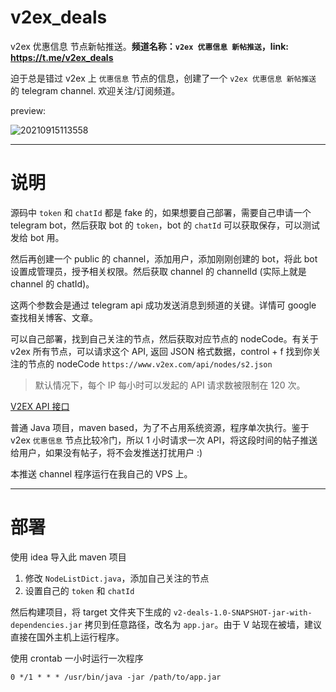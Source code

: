 # v2ex_deals
v2ex 优惠信息 节点新帖推送。**频道名称：`v2ex 优惠信息 新帖推送`，link: https://t.me/v2ex_deals**

迫于总是错过 v2ex 上 `优惠信息` 节点的信息，创建了一个 `v2ex 优惠信息 新帖推送` 的 telegram channel. 欢迎关注/订阅频道。

preview:

![20210915113558](https://cdn.jsdelivr.net/gh/hellodk34/image@main/img/20210915113558.png)

---

# 说明

源码中 `token` 和 `chatId` 都是 fake 的，如果想要自己部署，需要自己申请一个 telegram bot，然后获取 bot 的 `token`，bot 的 `chatId` 可以获取保存，可以测试发给 bot 用。

然后再创建一个 public 的 channel，添加用户，添加刚刚创建的 bot，将此 bot 设置成管理员，授予相关权限。然后获取 channel 的 channelId (实际上就是 channel 的 chatId)。

这两个参数会是通过 telegram api 成功发送消息到频道的关键。详情可 google 查找相关博客、文章。

可以自己部署，找到自己关注的节点，然后获取对应节点的 nodeCode。有关于 v2ex 所有节点，可以请求这个 API, 返回 JSON 格式数据，control + f 找到你关注的节点的 nodeCode `https://www.v2ex.com/api/nodes/s2.json`

> 默认情况下，每个 IP 每小时可以发起的 API 请求数被限制在 120 次。

[V2EX API 接口](https://www.v2ex.com/p/7v9TEc53)

普通 Java 项目，maven based，为了不占用系统资源，程序单次执行。鉴于 v2ex `优惠信息` 节点比较冷门，所以 1 小时请求一次 API，将这段时间的帖子推送给用户，如果没有帖子，将不会发推送打扰用户 :)

本推送 channel 程序运行在我自己的 VPS 上。

---

# 部署

使用 idea 导入此 maven 项目

1. 修改 `NodeListDict.java`，添加自己关注的节点
2. 设置自己的 `token` 和 `chatId`

然后构建项目，将 target 文件夹下生成的 `v2-deals-1.0-SNAPSHOT-jar-with-dependencies.jar` 拷贝到任意路径，改名为 `app.jar`。由于 V 站现在被墙，建议直接在国外主机上运行程序。

使用 crontab 一小时运行一次程序

```shell
0 */1 * * * /usr/bin/java -jar /path/to/app.jar
```
